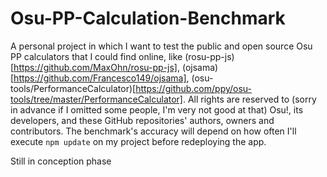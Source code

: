 # Osu-PP-Calculation-Benchmark

A personal project in which I want to test the public and open source Osu PP calculators that I could find online, like (rosu-pp-js)[https://github.com/MaxOhn/rosu-pp-js], (ojsama)[https://github.com/Francesco149/ojsama], (osu-tools/PerformanceCalculator)[https://github.com/ppy/osu-tools/tree/master/PerformanceCalculator]. All rights are reserved to (sorry in advance if I omitted some people, I'm very not good at that) Osu!, its developers, and these GitHub repositories' authors, owners and contributors. The benchmark's accuracy will depend on how often I'll execute `npm update` on my project before redeploying the app.

Still in conception phase
